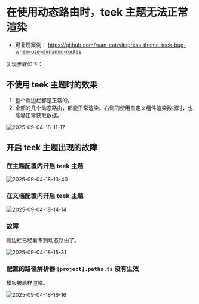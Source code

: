 # 在使用动态路由时，teek 主题无法正常渲染

<!-- issue地址： https://github.com/Kele-Bingtang/vitepress-theme-teek/issues/142 -->

- 可复现案例： https://github.com/ruan-cat/vitepress-theme-teek-bug-when-use-dynamic-routes

复现步骤如下：

## 不使用 teek 主题时的效果

1. 整个侧边栏都是正常的。
2. 全部的几个动态路由，都能正常渲染。右侧的使用自定义组件渲染数据时，也能够正常获取数据。

![2025-09-04-18-11-17](https://gh-img-store.ruan-cat.com/img/2025-09-04-18-11-17.png)

## 开启 teek 主题出现的故障

### 在主题配置内开启 teek 主题

![2025-09-04-18-13-40](https://gh-img-store.ruan-cat.com/img/2025-09-04-18-13-40.png)

### 在文档配置内开启 teek 主题

![2025-09-04-18-14-14](https://gh-img-store.ruan-cat.com/img/2025-09-04-18-14-14.png)

### 故障

侧边栏已经看不到动态路由了。

![2025-09-04-18-15-31](https://gh-img-store.ruan-cat.com/img/2025-09-04-18-15-31.png)

### 配置的路径解析器 `[project].paths.ts` 没有生效

模板被原样渲染。

![2025-09-04-18-16-16](https://gh-img-store.ruan-cat.com/img/2025-09-04-18-16-16.png)
